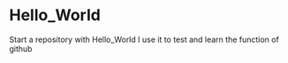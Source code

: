 # Hello_World
Start a repository with Hello_World
I use it to test and learn the function of github
